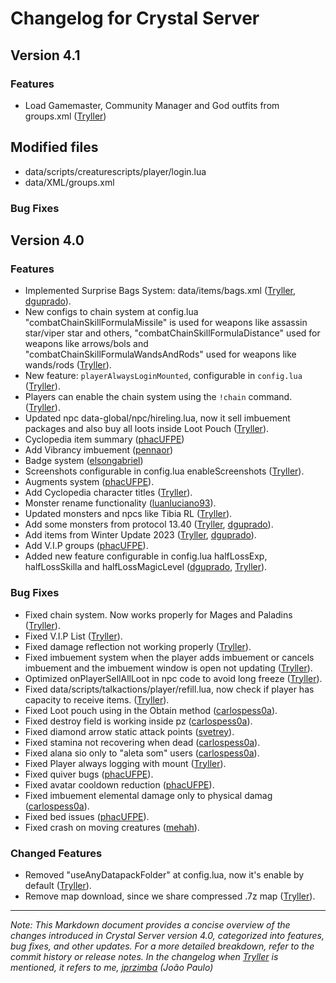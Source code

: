 # Changelog for Crystal Server

## Version 4.1

### Features
  - Load Gamemaster, Community Manager and God outfits from groups.xml ([Tryller](https://github.com/jprzimba))

## Modified files
  - data/scripts/creaturescripts/player/login.lua
  - data/XML/groups.xml

### Bug Fixes

## Version 4.0

### Features
  - Implemented Surprise Bags System: data/items/bags.xml ([Tryller](https://github.com/jprzimba), [dguprado](https://github.com/dguprado)).
  - New configs to chain system at config.lua "combatChainSkillFormulaMissile" is used for weapons like assassin star/viper star and others, "combatChainSkillFormulaDistance" used for weapons like arrows/bols and "combatChainSkillFormulaWandsAndRods" used for weapons like wands/rods ([Tryller](https://github.com/jprzimba)).
  - New feature: `playerAlwaysLoginMounted`, configurable in `config.lua` ([Tryller](https://github.com/jprzimba)).
  - Players can enable the chain system using the `!chain` command. ([Tryller](https://github.com/jprzimba)).
  - Updated npc data-global/npc/hireling.lua, now it sell imbuement packages and also buy all loots inside Loot Pouch ([Tryller](https://github.com/jprzimba)).
  - Cyclopedia item summary ([phacUFPE](https://github.com/phacUFPE))
  - Add Vibrancy imbuement ([pennaor](https://github.com/pennaor))
  - Badge system ([elsongabriel](https://github.com/elsongabriel))
  - Screenshots configurable in config.lua enableScreenshots ([Tryller](https://github.com/jprzimba)).
  - Augments system ([phacUFPE](https://github.com/phacUFPE)).
  - Add Cyclopedia character titles ([Tryller](https://github.com/jprzimba)).
  - Monster rename functionality ([luanluciano93](https://github.com/luanluciano93)).
  - Updated monsters and npcs like Tibia RL ([Tryller](https://github.com/jprzimba)).
  - Add some monsters from protocol 13.40 ([Tryller](https://github.com/jprzimba), [dguprado](https://github.com/dguprado)).
  - Add items from Winter Update 2023 ([Tryller](https://github.com/jprzimba), [dguprado](https://github.com/dguprado)).
  - Add V.I.P groups ([phacUFPE](https://github.com/phacUFPE)).
  - Added new feature configurable in config.lua halfLossExp, halfLossSkilla and halfLossMagicLevel ([dguprado](https://github.com/dguprado), [Tryller](https://github.com/jprzimba)).

### Bug Fixes
  - Fixed chain system. Now works properly for Mages and Paladins ([Tryller](https://github.com/jprzimba)).
  - Fixed V.I.P List ([Tryller](https://github.com/jprzimba)).
  - Fixed damage reflection not working properly ([Tryller](https://github.com/jprzimba)).
  - Fixed imbuement system when the player adds imbuement or cancels imbuement and the imbuement window is open not updating ([Tryller](https://github.com/jprzimba)).
  - Optimized onPlayerSellAllLoot in npc code to avoid long freeze ([Tryller](https://github.com/jprzimba)).
  - Fixed data/scripts/talkactions/player/refill.lua, now check if player has capacity to receive items. ([Tryller](https://github.com/jprzimba)).
  - Fixed Loot pouch using in the Obtain method ([carlospess0a](https://github.com/carlospess0a)).
  - Fixed destroy field is working inside pz ([carlospess0a](https://github.com/carlospess0a)).
  - Fixed diamond arrow static attack points ([svetrey](https://github.com/svetrey)).
  - Fixed stamina not recovering when dead ([carlospess0a](https://github.com/carlospess0a)).
  - Fixed alana sio only to "aleta som" users ([carlospess0a](https://github.com/carlospess0a)).
  - Fixed Player always logging with mount ([Tryller](https://github.com/jprzimba)).
  - Fixed quiver bugs ([phacUFPE](https://github.com/phacUFPE)).
  - Fixed avatar cooldown reduction ([phacUFPE](https://github.com/phacUFPE)).
  - Fixed imbuement elemental damage only to physical damag ([carlospess0a](https://github.com/carlospess0a)).
  - Fixed bed issues ([phacUFPE](https://github.com/phacUFPE)).
  - Fixed crash on moving creatures ([mehah](https://github.com/mehah)).

### Changed Features
  - Removed "useAnyDatapackFolder" at config.lua, now it's enable by default ([Tryller](https://github.com/jprzimba)).
  - Remove map download, since we share compressed .7z map ([Tryller](https://github.com/jprzimba)).

---

*Note: This Markdown document provides a concise overview of the changes introduced in Crystal Server version 4.0, categorized into features, bug fixes, and other updates. For a more detailed breakdown, refer to the commit history or release notes. 
In the changelog when [Tryller](https://github.com/jprzimba) is mentioned, it refers to me, [jprzimba](https://github.com/jprzimba) (João Paulo)*